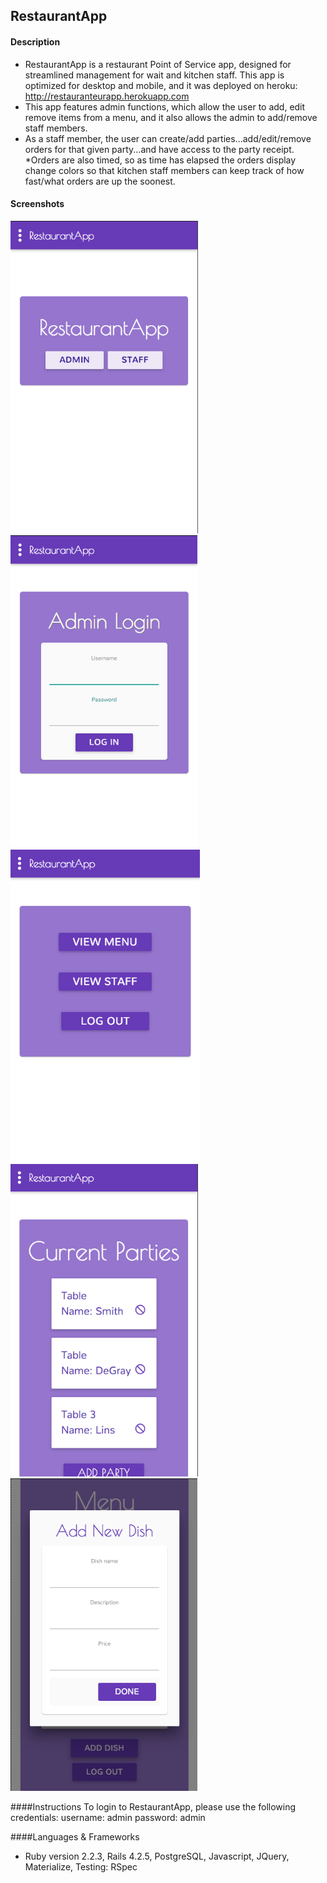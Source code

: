 ## RestaurantApp
#### Description
* RestaurantApp is a restaurant Point of Service app, designed for streamlined management for wait and kitchen staff.
This app is optimized for desktop and mobile, and it was deployed on heroku: http://restauranteurapp.herokuapp.com
* This app features admin functions, which allow the user to add, edit remove items from a menu, and it also allows the admin to add/remove staff members.
* As a staff member, the user can create/add parties...add/edit/remove orders for that given party...and have access to the party receipt.
*Orders are also timed, so as time has elapsed the orders display change colors so that kitchen staff members can keep track of how fast/what orders are up the soonest.

#### Screenshots
<img src="wireframes/screenshots/Screen Shot 2016-01-03 at 9.38.42 PM.png" height="500px">
<img src="wireframes/screenshots/Screen Shot 2016-01-03 at 9.38.59 PM.png" height="500px">
<img src="wireframes/screenshots/Screen Shot 2016-01-03 at 9.41.35 PM.png" height="500px">
<img src="wireframes/screenshots/Screen Shot 2016-01-03 at 9.41.00 PM.png" height="500px">
<img src="wireframes/screenshots/Screen Shot 2016-01-03 at 9.42.35 PM.png" height="500px">

####Instructions
To login to RestaurantApp, please use the following credentials:
  username: admin
  password: admin

####Languages & Frameworks
* Ruby version 2.2.3, Rails 4.2.5, PostgreSQL, Javascript, JQuery, Materialize, Testing: RSpec
